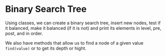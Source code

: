 # Binary Search Tree

Using classes, we can create a binary search tree, insert new nodes, test if it balanced, make it balanced (if it is not) and print its elements in level, pre, post, and in order.

We also have methods that allow us to find a node of a given value `find(value)` or to get its depth or hight.
